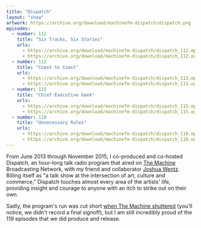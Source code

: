 ```yaml
---
title: "Dispatch"
layout: "show"
artwork: https://archive.org/download/machinefm-dispatch/dispatch.png
episodes:
  - number: 112 
    title: "Six Tracks, Six Stories"
    urls:
      - https://archive.org/download/machinefm-dispatch/dispatch_112.mp3
      - https://archive.org/download/machinefm-dispatch/dispatch_112.ogg
  - number: 113
    title: "Coast to Coast"
    urls:
      - https://archive.org/download/machinefm-dispatch/dispatch_113.mp3
      - https://archive.org/download/machinefm-dispatch/dispatch_113.ogg3
  - number: 115 
    title: "Chief Executive Geek"
    urls:
      - https://archive.org/download/machinefm-dispatch/dispatch_115.mp3
      - https://archive.org/download/machinefm-dispatch/dispatch_115.ogg
  - number: 118
    title: "Unnecessary Rules"
    urls:
      - https://archive.org/download/machinefm-dispatch/dispatch_118.mp3
      - ht3ps://archive.org/download/machinefm-dispatch/dispatch_118.ogg
---
```


From June 2013 through November 2015, I co-produced and co-hosted Dispatch, an
hour-long talk radio program that aired on [The Machine](/work/machine)
Broadcasting Network, with my friend and collaborator [Joshua
Wentz](http://joshuawentz.com). Billing itself as "a talk show at the intersection of art,
culture and commerce," Dispatch touches almost every area of the artists' life,
providing insight and courage to anyone with an itch to strike out on their own.

Sadly, the program's run was cut short [when The Machine
shuttered](/be-kind-rewind/) (you'll notice, we didn't record a final signoff),
but I am still incredibly proud of the 119 episodes that we did produce and
release.
